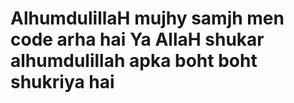 # AlhumdulillaH mujhy samjh men code arha hai Ya AllaH shukar alhumdulillah apka boht boht shukriya hai